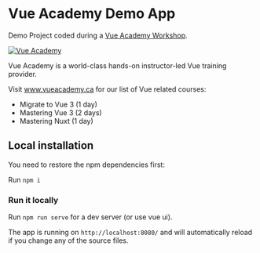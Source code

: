 # Vue Academy Demo App

Demo Project coded during a <a href="https://vue.ac" target="_blank">Vue Academy Workshop</a>.

[![Vue Academy](https://www.vueacademy.ca/images/classroom.jpeg "Vue Academy")](https://www.vueacademy.ca)

Vue Academy is a world-class hands-on instructor-led Vue training provider.

Visit www.vueacademy.ca for our list of Vue related courses:
* Migrate to Vue 3 (1 day)
* Mastering Vue 3 (2 days)
* Mastering Nuxt (1 day)

## Local installation

You need to restore the npm dependencies first:

Run `npm i`

### Run it locally

Run `npm run serve` for a dev server (or use vue ui).

The app is running on `http://localhost:8080/` and will automatically reload if you change any of the source files.